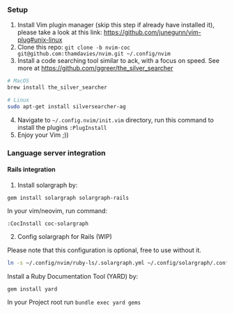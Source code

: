 ### Setup
1. Install Vim plugin manager (skip this step if already have installed it), please take a look at this link: https://github.com/junegunn/vim-plug#unix-linux
2. Clone this repo: `git clone -b nvim-coc git@github.com:thamdavies/nvim.git ~/.config/nvim`
3. Install a code searching tool similar to ack, with a focus on speed. See more at https://github.com/ggreer/the_silver_searcher
```bash
# MacOS
brew install the_silver_searcher

# Linux
sudo apt-get install silversearcher-ag
```
4. Navigate to `~/.config.nvim/init.vim` directory, run this command to install the plugins `:PlugInstall`
5. Enjoy your Vim ;))
### Language server integration
#### Rails integration
1. Install solargraph by:
```
gem install solargraph solargraph-rails
```
In your vim/neovim, run command:
```
:CocInstall coc-solargraph
```
2. Config solargraph for Rails (WIP)

Please note that this configuration is optional, free to use without it.
```bash
ln -s ~/.config/nvim/ruby-ls/.solargraph.yml ~/.config/solargraph/.config.yml
```
Install a Ruby Documentation Tool (YARD) by:
```
gem install yard
```
In your Project root run `bundle exec yard gems`
